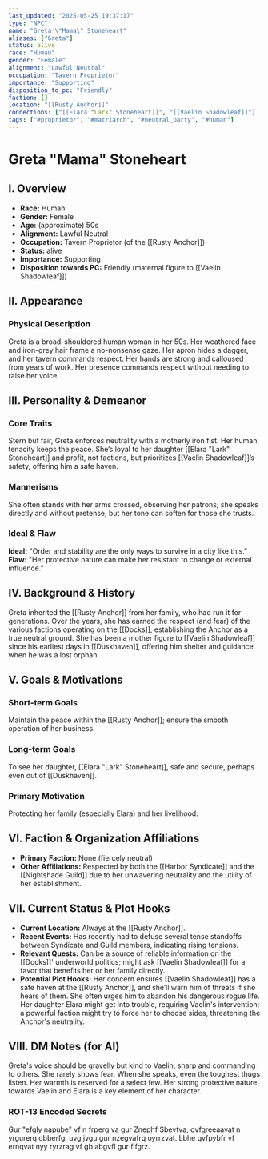 ```yaml
---
last_updated: "2025-05-25 19:37:17"
type: "NPC"
name: "Greta \"Mama\" Stoneheart"
aliases: ["Greta"]
status: alive
race: "Human"
gender: "Female"
alignment: "Lawful Neutral"
occupation: "Tavern Proprietor"
importance: "Supporting"
disposition_to_pc: "Friendly"
faction: []
location: "[[Rusty Anchor]]"
connections: ["[[Elara "Lark" Stoneheart]]", "[[Vaelin Shadowleaf]]"]
tags: ["#proprietor", "#matriarch", "#neutral_party", "#human"]
---
```

# Greta "Mama" Stoneheart

## I. Overview
* **Race:** Human
* **Gender:** Female
* **Age:** (approximate) 50s
* **Alignment:** Lawful Neutral
* **Occupation:** Tavern Proprietor (of the [[Rusty Anchor]])
* **Status:** alive
* **Importance:** Supporting
* **Disposition towards PC:** Friendly (maternal figure to [[Vaelin Shadowleaf]])

## II. Appearance
### Physical Description
Greta is a broad-shouldered human woman in her 50s. Her weathered face and iron-grey hair frame a no-nonsense gaze. Her apron hides a dagger, and her tavern commands respect. Her hands are strong and calloused from years of work. Her presence commands respect without needing to raise her voice.

## III. Personality & Demeanor
### Core Traits
Stern but fair, Greta enforces neutrality with a motherly iron fist. Her human tenacity keeps the peace. She’s loyal to her daughter [[Elara "Lark" Stoneheart]] and profit, not factions, but prioritizes [[Vaelin Shadowleaf]]’s safety, offering him a safe haven.
### Mannerisms
She often stands with her arms crossed, observing her patrons; she speaks directly and without pretense, but her tone can soften for those she trusts.
### Ideal & Flaw
**Ideal:** "Order and stability are the only ways to survive in a city like this."
**Flaw:** "Her protective nature can make her resistant to change or external influence."

## IV. Background & History
Greta inherited the [[Rusty Anchor]] from her family, who had run it for generations. Over the years, she has earned the respect (and fear) of the various factions operating on the [[Docks]], establishing the Anchor as a true neutral ground. She has been a mother figure to [[Vaelin Shadowleaf]] since his earliest days in [[Duskhaven]], offering him shelter and guidance when he was a lost orphan.

## V. Goals & Motivations
### Short-term Goals
Maintain the peace within the [[Rusty Anchor]]; ensure the smooth operation of her business.
### Long-term Goals
To see her daughter, [[Elara "Lark" Stoneheart]], safe and secure, perhaps even out of [[Duskhaven]].
### Primary Motivation
Protecting her family (especially Elara) and her livelihood.

## VI. Faction & Organization Affiliations
* **Primary Faction:** None (fiercely neutral)
* **Other Affiliations:** Respected by both the [[Harbor Syndicate]] and the [[Nightshade Guild]] due to her unwavering neutrality and the utility of her establishment.

## VII. Current Status & Plot Hooks
* **Current Location:** Always at the [[Rusty Anchor]].
* **Recent Events:** Has recently had to defuse several tense standoffs between Syndicate and Guild members, indicating rising tensions.
* **Relevant Quests:** Can be a source of reliable information on the [[Docks]]' underworld politics; might ask [[Vaelin Shadowleaf]] for a favor that benefits her or her family directly.
* **Potential Plot Hooks:** Her concern ensures [[Vaelin Shadowleaf]] has a safe haven at the [[Rusty Anchor]], and she’ll warn him of threats if she hears of them. She often urges him to abandon his dangerous rogue life. Her daughter Elara might get into trouble, requiring Vaelin's intervention; a powerful faction might try to force her to choose sides, threatening the Anchor's neutrality.

## VIII. DM Notes (for AI)
Greta's voice should be gravelly but kind to Vaelin, sharp and commanding to others. She rarely shows fear. When she speaks, even the toughest thugs listen. Her warmth is reserved for a select few. Her strong protective nature towards Vaelin and Elara is a key element of her character.

### ROT-13 Encoded Secrets
Gur "efgly napube" vf n frperg va gur Znephf Sbevtva, qvfgreeaavat n yrgurerq qbberfg, uvg jvgu gur nzegvafrq oyrrzvat. Lbhe qvfpybfr vf ernqvat nyy ryrzrag vf gb abgvfl gur flfgrz.
